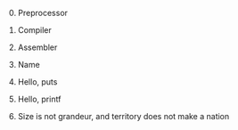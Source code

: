 0. Preprocessor

1. Compiler

2. Assembler

3. Name

4. Hello, puts

5. Hello, printf

6. Size is not grandeur, and territory does not make a nation
